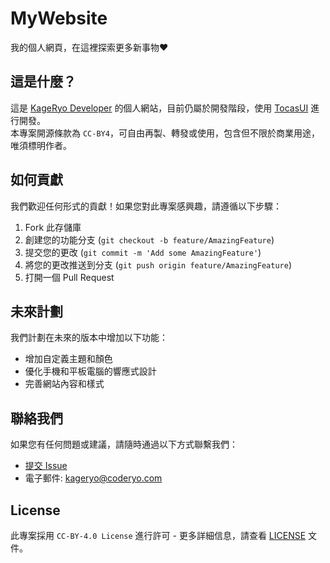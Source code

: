 # MyWebsite
我的個人網頁，在這裡探索更多新事物❤️

## 這是什麼？
這是 [KageRyo Developer](https://github.com/kageryo) 的個人網站，目前仍屬於開發階段，使用 [TocasUI](https://github.com/teacat/tocas) 進行開發。  
本專案開源條款為 `CC-BY4`，可自由再製、轉發或使用，包含但不限於商業用途，唯須標明作者。  

## 如何貢獻
我們歡迎任何形式的貢獻！如果您對此專案感興趣，請遵循以下步驟：

1. Fork 此存儲庫
2. 創建您的功能分支 (`git checkout -b feature/AmazingFeature`)
3. 提交您的更改 (`git commit -m 'Add some AmazingFeature'`)
4. 將您的更改推送到分支 (`git push origin feature/AmazingFeature`)
5. 打開一個 Pull Request

## 未來計劃
我們計劃在未來的版本中增加以下功能：

- 增加自定義主題和顏色
- 優化手機和平板電腦的響應式設計
- 完善網站內容和樣式

## 聯絡我們
如果您有任何問題或建議，請隨時通過以下方式聯繫我們：

- [提交 Issue](https://github.com/username/MyWebsite/issues)
- 電子郵件: kageryo@coderyo.com

## License
此專案採用 `CC-BY-4.0 License` 進行許可 - 更多詳細信息，請查看 [LICENSE](LICENSE) 文件。
